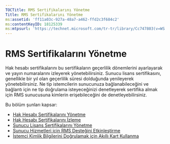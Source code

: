```yaml
---
TOCTitle: RMS Sertifikalarını Yönetme
Title: RMS Sertifikalarını Yönetme
ms:assetid: 'ff11a03c-927a-48a7-a462-ffd2c3f684c2'
ms:contentKeyID: 18125339
ms:mtpsurl: 'https://technet.microsoft.com/tr-tr/library/Cc747803(v=WS.10)'
---
```


RMS Sertifikalarını Yönetme
===========================

Hak hesabı sertifikalarını bu sertifikaların geçerlilik dönemlerini ayarlayarak ve yayın numaralarını izleyerek yönetebilirsiniz. Sunucu lisans sertifikasını, genellikle bir yıl olan geçerlilik süresi dolduğunda yenileyerek yönetebilirsiniz. Ne tip istemcilerin sunucunuza bağlanabileceğini ve bağlantı için ne tip doğrulama isteyeceğinizi denetleyerek sertifika almak için RMS sunucusuna kimlerin erişebileceğini de denetleyebilirsiniz.

Bu bölüm şunları kapsar:

-   [Hak Hesabı Sertifikalarını Yönetme](https://technet.microsoft.com/49c5c2ba-e197-4e4b-b3b3-b3248f068bcc)
-   [Hak Hesabı Sertifikalarını İzleme](https://technet.microsoft.com/5bb0f3cf-fc44-4e60-a93f-c789d6f8a902)
-   [Sunucu Lisans Sertifikalarını Yönetme](https://technet.microsoft.com/549979ad-13ee-4abc-8281-3e002a5a9561)
-   [Sunucu Hizmetleri için RMS Desteğini Etkinleştirme](https://technet.microsoft.com/6288323c-0638-41b6-bef8-67a7c9433424)
-   [İstemci Kimlik Bilgilerini Doğrulamak için Akıllı Kart Kullanma](https://technet.microsoft.com/5caacd67-fb16-46f1-b1ad-4aef0a632bf0)
